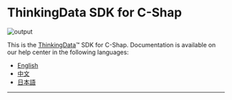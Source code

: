 # ThinkingData SDK for C-Shap
![output](https://user-images.githubusercontent.com/53337625/205621683-ed9b97ef-6a52-4903-a2c0-a955dddebb7d.png)

This is the [ThinkingData](https://www.thinkingdata.cn)™ SDK for C-Shap. Documentation is available on our help center in the following languages:

- [English](https://docs.thinkingdata.cn/ta-manual/latest/en/installation/installation_menu/server_sdk/csharp_sdk_installation/csharp_sdk_installation.html)
- [中文](https://docs.thinkingdata.cn/ta-manual/latest/installation/installation_menu/server_sdk/cshap_sdk_installation/cshap_sdk_installation.html)
- [日本語](https://docs.thinkingdata.cn/ta-manual/latest/ja/installation/installation_menu/server_sdk/csharp_sdk_installation/csharp_sdk_installation.html)

---